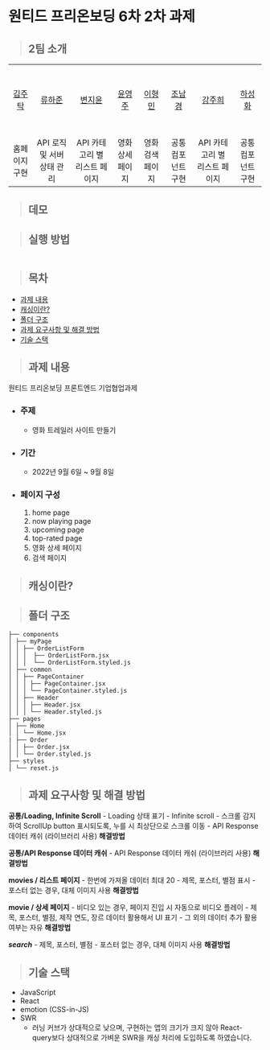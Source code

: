 # 원티드 프리온보딩 6차 2차 과제

> ## 2팀 소개

<table>
    <tr>
        <td height="140px" align="center"> <a href="https://github.com/"> 김주탁 </a> <br></td>
        <td height="140px" align="center"> <a href="https://github.com/"> 류하준 </a> <br></td>
        <td height="140px" align="center"> <a href="https://github.com/"> 변지윤 </a> <br></td>
        <td height="140px" align="center"> <a href="https://github.com/"> 윤영주 </a> <br></td>
        <td height="140px" align="center"> <a href="https://github.com/"> 이형민 </a> <br></td>
        <td height="140px" align="center"> <a href="https://github.com/"> 조남경 </a> <br></td>
        <td height="140px" align="center"> <a href="https://github.com/"> 강주희 </a> <br></td>
        <td height="140px" align="center"> <a href="https://github.com/"> 하성화 </a> <br></td>
    </tr>
<tr>
        <td align="center">홈페이지 구현</td>
        <td align="center">API 로직 및 서버 상태 관리</td>
        <td align="center">API 카테고리 별 리스트 페이지</td>
        <td align="center">영화 상세 페이지</td>
        <td align="center">영화 검색 페이지</td>
        <td align="center">공통 컴포넌트 구현</td>
        <td align="center">API 카테고리 별 리스트 페이지</td>
        <td align="center">공통 컴포넌트 구현</td>
    </tr>
</table>

> ## 데모

> ## 실행 방법

```

```

> ## 목차

- [과제 내용](#과제-내용)
- [캐싱이란?](#캐싱이란?)
- [폴더 구조](#폴더-구조)
- [과제 요구사항 및 해결 방법](#과제-요구사항-및-해결-방법)
- [기술 스택](#기술-스택)

> ## 과제 내용

원티드 프리온보딩 프론트엔드 기업협업과제

- ### 주제    
  - 영화 트레일러 사이트 만들기
- ### 기간    
  - 2022년 9월 6일 ~ 9월 8일
- ### 페이지 구성

  1. home page
  2. now playing page
  3. upcoming page
  4. top-rated page
  5. 영화 상세 페이지
  6. 검색 페이지

> ## 캐싱이란?


> ## 폴더 구조

```
├── components
│ ├── myPage
│ │ ├── OrderListForm
│ │ │  ├── OrderListForm.jsx
│ │ │  └── OrderListForm.styled.js
│ ├── common
│ │ ├── PageContainer
│ │ │ ├── PageContainer.jsx
│ │ │ └── PageContainer.styled.js
│ │ ├── Header
│ │ │ ├── Header.jsx
│ │ │ └── Header.styled.js
├── pages
│ ├── Home
│ │ └── Home.jsx
| ├── Order
│ │ ├── Order.jsx
│ │ └── Order.styled.js
├── styles
│ └── reset.js
```

> ## 과제 요구사항 및 해결 방법
**공통/Loading, Infinite Scroll**
    - Loading 상태 표기
    - Infinite scroll
    - 스크롤 감지하여 ScrollUp button 표시되도록, 누를 시 최상단으로 스크롤 이동
    - API Response 데이터 캐쉬 (라이브러리 사용)
**해결방법**  

**공통/API Response 데이터 캐쉬**
    - API Response 데이터 캐쉬 (라이브러리 사용)
**해결방법**  


**movies / 리스트 페이지**
    - 한번에 가져올 데이터 최대 20
    - 제목, 포스터, 별점 표시
    - 포스터 없는 경우, 대체 이미지 사용
**해결방법**   


**movie / 상세 페이지**
    - 비디오 있는 경우, 페이지 진입 시 자동으로 비디오 플레이
    - 제목, 포스터, 별점, 제작 연도, 장르 데이터 활용해서 UI 표기
    - 그 외의 데이터 추가 활용 여부는 자유
**해결방법**   

***search***
    - 제목, 포스터, 별점
    - 포스터 없는 경우, 대체 이미지 사용
**해결방법**   

> ## 기술 스택
- JavaScript
- React
- emotion (CSS-in-JS)
- SWR
  - 러닝 커브가 상대적으로 낮으며, 구현하는 앱의 크기가 크지 않아 React-query보다 상대적으로 가벼운 SWR을 캐싱 처리에 도입하도록 하였습니다.